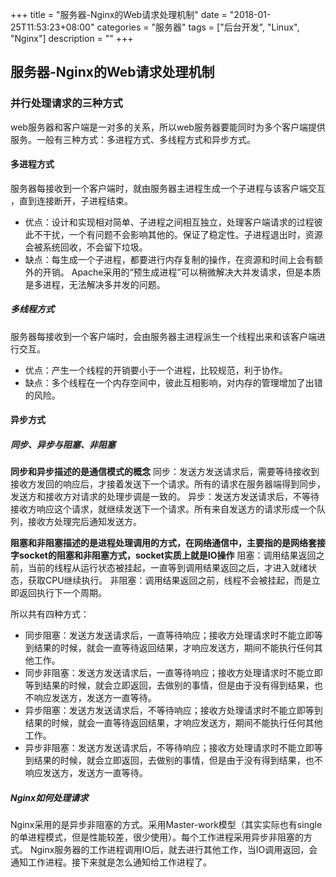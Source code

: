 +++
title = "服务器-Nginx的Web请求处理机制"
date = "2018-01-25T11:53:23+08:00"
categories = "服务器"
tags = ["后台开发", "Linux", "Nginx"]
description = ""
+++

## 服务器-Nginx的Web请求处理机制
### 并行处理请求的三种方式
web服务器和客户端是一对多的关系，所以web服务器要能同时为多个客户端提供服务。一般有三种方式：多进程方式、多线程方式和异步方式。
#### 多进程方式
服务器每接收到一个客户端时，就由服务器主进程生成一个子进程与该客户端交互 ，直到连接断开，子进程结束。
* 优点：设计和实现相对简单、子进程之间相互独立，处理客户端请求的过程彼此不干扰，一个有问题不会影响其他的。保证了稳定性。子进程退出时，资源会被系统回收，不会留下垃圾。
* 缺点：每生成一个子进程，都要进行内存复制的操作，在资源和时间上会有额外的开销。
Apache采用的“预生成进程”可以稍微解决大并发请求，但是本质是多进程，无法解决多并发的问题。
##### 多线程方式
服务器每接收到一个客户端时，会由服务器主进程派生一个线程出来和该客户端进行交互。
* 优点：产生一个线程的开销要小于一个进程，比较规范，利于协作。
* 缺点：多个线程在一个内存空间中，彼此互相影响，对内存的管理增加了出错的风险。
#### 异步方式
##### 同步、异步与阻塞、非阻塞
**同步和异步描述的是通信模式的概念**
同步：发送方发送请求后，需要等待接收到接收方发回的响应后，才接着发送下一个请求。所有的请求在服务器端得到同步，发送方和接收方对请求的处理步调是一致的。
异步：发送方发送请求后，不等待接收方响应这个请求，就继续发送下一个请求。所有来自发送方的请求形成一个队列，接收方处理完后通知发送方。


**阻塞和非阻塞描述的是进程处理调用的方式，在网络通信中，主要指的是网络套接字socket的阻塞和非阻塞方式，socket实质上就是IO操作**
阻塞：调用结果返回之前，当前的线程从运行状态被挂起，一直等到调用结果返回之后，才进入就绪状态，获取CPU继续执行。
非阻塞：调用结果返回之前，线程不会被挂起，而是立即返回执行下一个周期。

所以共有四种方式：
* 同步阻塞：发送方发送请求后，一直等待响应；接收方处理请求时不能立即等到结果的时候，就会一直等待返回结果，才响应发送方，期间不能执行任何其他工作。
* 同步非阻塞：发送方发送请求后，一直等待响应；接收方处理请求时不能立即等到结果的时候，就会立即返回，去做别的事情，但是由于没有得到结果，也不响应发送方，发送方一直等待。
* 异步阻塞：发送方发送请求后，不等待响应；接收方处理请求时不能立即等到结果的时候，就会一直等待返回结果，才响应发送方，期间不能执行任何其他工作。
* 异步非阻塞：发送方发送请求后，不等待响应；接收方处理请求时不能立即等到结果的时候，就会立即返回，去做别的事情，但是由于没有得到结果，也不响应发送方，发送方一直等待。

##### Nginx如何处理请求
Nginx采用的是异步非阻塞的方式。采用Master-work模型（其实实际也有single的单进程模式，但是性能较差，很少使用）。每个工作进程采用异步非阻塞的方式。
Nginx服务器的工作进程调用IO后，就去进行其他工作，当IO调用返回，会通知工作进程。接下来就是怎么通知给工作进程了。
